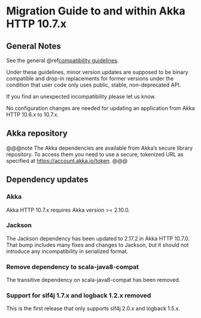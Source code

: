 # Migration Guide to and within Akka HTTP 10.7.x

## General Notes

See the general @ref[compatibility guidelines](../compatibility-guidelines.md).

Under these guidelines, minor version updates are supposed to be binary compatible and drop-in replacements
for former versions under the condition that user code only uses public, stable, non-deprecated API.

If you find an unexpected incompatibility please let us know.

No configuration changes are needed for updating an application from Akka HTTP 10.6.x to 10.7.x.

## Akka repository

@@@note
The Akka dependencies are available from Akka’s secure library repository. To access them you need to use a secure, tokenized URL as specified at https://account.akka.io/token.
@@@

## Dependency updates

### Akka

Akka HTTP 10.7.x requires Akka version >= 2.10.0.

### Jackson

The Jackson dependency has been updated to 2.17.2 in Akka HTTP 10.7.0. That bump includes many fixes and changes to
Jackson, but it should not introduce any incompatibility in serialized format.

### Remove dependency to scala-java8-compat

The transitive dependency on scala-java8-compat has been removed.

### Support for slf4j 1.7.x and logback 1.2.x removed

This is the first release that only supports slf4j 2.0.x and logback 1.5.x.

